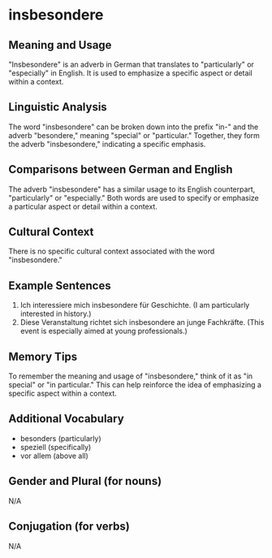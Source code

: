 # insbesondere
## Meaning and Usage
"Insbesondere" is an adverb in German that translates to "particularly" or "especially" in English. It is used to emphasize a specific aspect or detail within a context.

## Linguistic Analysis
The word "insbesondere" can be broken down into the prefix "in-" and the adverb "besondere," meaning "special" or "particular." Together, they form the adverb "insbesondere," indicating a specific emphasis.

## Comparisons between German and English
The adverb "insbesondere" has a similar usage to its English counterpart, "particularly" or "especially." Both words are used to specify or emphasize a particular aspect or detail within a context.

## Cultural Context
There is no specific cultural context associated with the word "insbesondere."

## Example Sentences
1. Ich interessiere mich insbesondere für Geschichte. (I am particularly interested in history.)
2. Diese Veranstaltung richtet sich insbesondere an junge Fachkräfte. (This event is especially aimed at young professionals.)

## Memory Tips
To remember the meaning and usage of "insbesondere," think of it as "in special" or "in particular." This can help reinforce the idea of emphasizing a specific aspect within a context.

## Additional Vocabulary
- besonders (particularly)
- speziell (specifically)
- vor allem (above all)

## Gender and Plural (for nouns)
N/A

## Conjugation (for verbs)
N/A